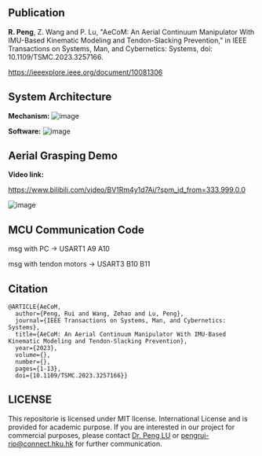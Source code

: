 ## Publication

**R. Peng**, Z. Wang and P. Lu, "AeCoM: An Aerial Continuum Manipulator With IMU-Based Kinematic Modeling and Tendon-Slacking Prevention," in IEEE Transactions on Systems, Man, and Cybernetics: Systems, doi: 10.1109/TSMC.2023.3257166.

https://ieeexplore.ieee.org/document/10081306

## System Architecture

**Mechanism:**
![image](https://github.com/professor1996/AeCoM_Aerial-Continuum-Manipulator/blob/main/System%20architecture%20(.jpg)/AeCoM%20mechanism.jpg)

**Software:**
![image](https://github.com/professor1996/AeCoM_Aerial-Continuum-Manipulator/blob/main/System%20architecture%20(.jpg)/AeCoM%20software.jpg)

## Aerial Grasping Demo

**Video link:**

https://www.bilibili.com/video/BV1Rm4y1d7Ai/?spm_id_from=333.999.0.0

![image](https://github.com/professor1996/AeCoM_Aerial-Continuum-Manipulator/blob/main/Experimental%20demos%20(.gif)/80%5Eo%20grasping.gif)

## MCU Communication Code

msg with PC -> USART1  A9 A10

msg with tendon motors -> USART3  B10 B11

## Citation
~~~
@ARTICLE{AeCoM,
  author={Peng, Rui and Wang, Zehao and Lu, Peng},
  journal={IEEE Transactions on Systems, Man, and Cybernetics: Systems}, 
  title={AeCoM: An Aerial Continuum Manipulator With IMU-Based Kinematic Modeling and Tendon-Slacking Prevention}, 
  year={2023},
  volume={},
  number={},
  pages={1-13},
  doi={10.1109/TSMC.2023.3257166}}
~~~

  
## LICENSE
This repositorie is licensed under MIT license. International License and is provided for academic purpose. If you are interested in our project for commercial purposes, please contact [Dr. Peng LU](https://arclab.hku.hk/People.html) or pengrui-rio@connect.hku.hk for further communication.
